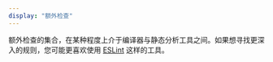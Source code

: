 ```yaml
---
display: "额外检查"
---
```


额外检查的集合，在某种程度上介于编译器与静态分析工具之间。如果想寻找更深入的规则，您可能更喜欢使用 <a href="https://github.com/typescript-eslint/typescript-eslint ">ESLint</a> 这样的工具。
